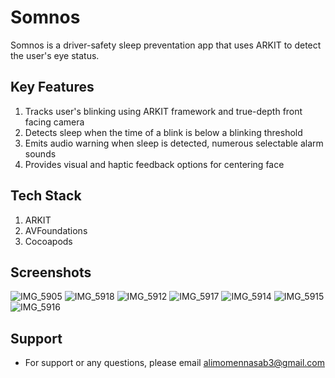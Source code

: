 
# Somnos

Somnos is a driver-safety sleep preventation app that uses ARKIT to detect the user's eye status. 

## Key Features

1. Tracks user's blinking using ARKIT framework and true-depth front facing camera
2. Detects sleep when the time of a blink is below a blinking threshold 
3. Emits audio warning when sleep is detected, numerous selectable alarm sounds
4. Provides visual and haptic feedback options for centering face
## Tech Stack
1. ARKIT
2. AVFoundations
3. Cocoapods
## Screenshots

![IMG_5905](https://user-images.githubusercontent.com/81054872/159149426-395ba83f-2dc2-472d-b5d3-f9fe7c65b97b.jpg)
![IMG_5918](https://user-images.githubusercontent.com/81054872/159149449-f23c9280-256f-464c-993b-873924633d4f.PNG)
![IMG_5912](https://user-images.githubusercontent.com/81054872/159149433-828da6a7-7e22-4a9a-a9e4-a552a5e5318d.PNG)
![IMG_5917](https://user-images.githubusercontent.com/81054872/159149464-51f9e670-6303-42ab-afca-679ee56f4503.PNG)
![IMG_5914](https://user-images.githubusercontent.com/81054872/159149477-516b3ee8-d8ca-4976-9034-0e2536ec9d92.PNG)
![IMG_5915](https://user-images.githubusercontent.com/81054872/159149502-0bb7a806-605f-42de-9b23-aed5b6397265.PNG)
![IMG_5916](https://user-images.githubusercontent.com/81054872/159149506-485e9096-01e3-4aa2-823c-fee44e389f9e.PNG)




## Support

- For support or any questions, please email alimomennasab3@gmail.com

